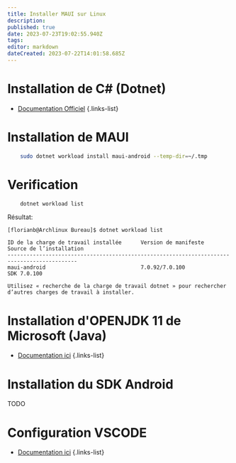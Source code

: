 ```yaml
---
title: Installer MAUI sur Linux
description: 
published: true
date: 2023-07-23T19:02:55.940Z
tags: 
editor: markdown
dateCreated: 2023-07-22T14:01:58.685Z
---
```


# Installation de C# (Dotnet)
- [Documentation Officiel](https://learn.microsoft.com/en-us/dotnet/core/install/linux)
{.links-list}

# Installation de MAUI
```bash
	sudo dotnet workload install maui-android --temp-dir=~/.tmp
```

# Verification
```bash
	dotnet workload list
```
Résultat:
```
[florianb@Archlinux Bureau]$ dotnet workload list

ID de la charge de travail installée      Version de manifeste      Source de l’installation
--------------------------------------------------------------------------------------------
maui-android                              7.0.92/7.0.100            SDK 7.0.100             

Utilisez « recherche de la charge de travail dotnet » pour rechercher d’autres charges de travail à installer.

```

# Installation d'OPENJDK 11 de Microsoft (Java)
- [Documentation ici](https://learn.microsoft.com/fr-fr/java/openjdk/download#openjdk-11)
{.links-list}

# Installation du SDK Android
TODO

# Configuration VSCODE
- [Documentation ici](Configuration-VSCODE.md)
{.links-list}
